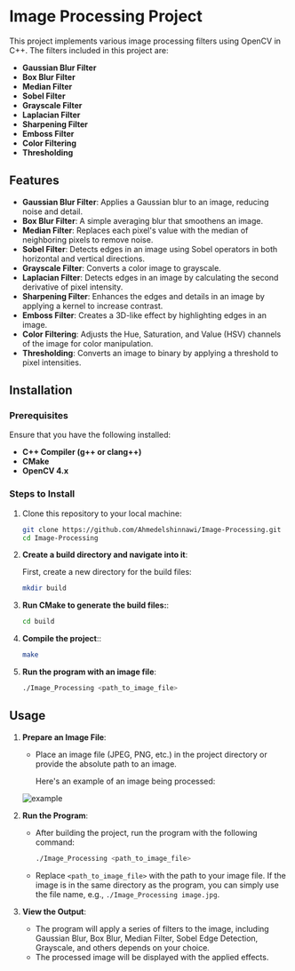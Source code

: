 # Image Processing Project

This project implements various image processing filters using OpenCV in C++. The filters included in this project are:

- **Gaussian Blur Filter**
- **Box Blur Filter**
- **Median Filter**
- **Sobel Filter**
- **Grayscale Filter**
- **Laplacian Filter**
- **Sharpening Filter**
- **Emboss Filter**
- **Color Filtering**
- **Thresholding**

## Features

- **Gaussian Blur Filter**: Applies a Gaussian blur to an image, reducing noise and detail.
- **Box Blur Filter**: A simple averaging blur that smoothens an image.
- **Median Filter**: Replaces each pixel's value with the median of neighboring pixels to remove noise.
- **Sobel Filter**: Detects edges in an image using Sobel operators in both horizontal and vertical directions.
- **Grayscale Filter**: Converts a color image to grayscale.
- **Laplacian Filter**: Detects edges in an image by calculating the second derivative of pixel intensity.
- **Sharpening Filter**: Enhances the edges and details in an image by applying a kernel to increase contrast.
- **Emboss Filter**: Creates a 3D-like effect by highlighting edges in an image.
- **Color Filtering**: Adjusts the Hue, Saturation, and Value (HSV) channels of the image for color manipulation.
- **Thresholding**: Converts an image to binary by applying a threshold to pixel intensities.

## Installation

### Prerequisites

Ensure that you have the following installed:

- **C++ Compiler (g++ or clang++)**
- **CMake**
- **OpenCV 4.x**

### Steps to Install

1. Clone this repository to your local machine:

   ```bash
   git clone https://github.com/Ahmedelshinnawi/Image-Processing.git
   cd Image-Processing

2. **Create a build directory and navigate into it**:

   First, create a new directory for the build files:

   ```bash
   mkdir build

3. **Run CMake to generate the build files:**:
   ```bash
   cd build

4. **Compile the project**::
   ```bash
   make

5. **Run the program with an image file**:

   ```bash
   ./Image_Processing <path_to_image_file>


  ## Usage
   

1. **Prepare an Image File**: 
   - Place an image file (JPEG, PNG, etc.) in the project directory or provide the absolute path to an image.

      Here's an example of an image being processed:
     
    ![example](https://github.com/user-attachments/assets/2c917f76-2050-4410-9d60-940c3c744ad7)



2. **Run the Program**: 
   - After building the project, run the program with the following command:

     ```bash
     ./Image_Processing <path_to_image_file>
     ```

   - Replace `<path_to_image_file>` with the path to your image file. If the image is in the same directory as the program, you can simply use the file name, e.g., `./Image_Processing image.jpg`.

3. **View the Output**: 
   - The program will apply a series of filters to the image, including Gaussian Blur, Box Blur, Median Filter, Sobel Edge Detection, Grayscale, and others depends on your choice.
   - The processed image will be displayed with the applied effects.

  
